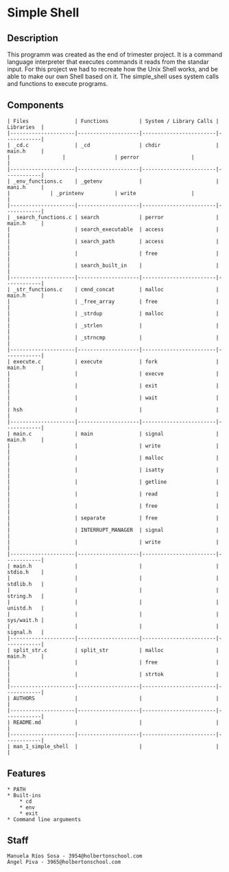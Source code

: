 # Simple Shell


## Description

This programm was created as the end of trimester project. It is a command language interpreter that executes commands it reads from the standar input. For this project we had to recreate how the Unix Shell works, and be able to make our own Shell based on it. The simple_shell uses system calls and functions to execute programs.

## Components

	| Files               | Functions          | System / Library Calls | Libraries  |
	|---------------------|--------------------|------------------------|------------|
	| _cd.c               | _cd                | chdir                  | main.h     |
	|	              |		           | perror                 |            |
	|---------------------|--------------------|------------------------|------------|
	| _env_functions.c    | _getenv            |                        | mani.h     |
	|		      | _printenv          | write                  |            |
	|---------------------|--------------------|------------------------|------------|
	| _search_functions.c | search             | perror                 | main.h     |
	|                     | search_executable  | access                 |            |
	|                     | search_path        | access                 |            |
	|                     |                    | free                   |            |
	|                     | search_built_in    |                        |            |
	|---------------------|--------------------|------------------------|------------|
	| _str_functions.c    | cmnd_concat        | malloc                 | main.h     |
	|                     | _free_array        | free                   |            |
	|                     | _strdup            | malloc                 |            |
	|                     | _strlen            |                        |            |
	|                     | _strncmp           |                        |            |
	|---------------------|--------------------|------------------------|------------|
	| execute.c           | execute            | fork                   | main.h     |
	|                     |                    | execve                 |            |
	|                     |                    | exit                   |            |
	|                     |                    | wait                   |            |
	| hsh                 |                    |                        |            |
	|---------------------|--------------------|------------------------|------------|
	| main.c              | main               | signal                 | main.h     |
	|                     |                    | write                  |            |
	|                     |                    | malloc                 |            |
	|                     |                    | isatty                 |            |
	|                     |                    | getline                |            |
	|                     |                    | read                   |            |
	|                     |                    | free                   |            |
	|                     | separate           | free                   |            |
	|                     | INTERRUPT_MANAGER  | signal                 |            |
	|                     |                    | write                  |            |
	|---------------------|--------------------|------------------------|------------|
	| main.h              |                    |                        | stdio.h    |
	|                     |                    |                        | stdlib.h   |
	|                     |                    |                        | string.h   |
	|                     |                    |                        | unistd.h   |
	|                     |                    |                        | sys/wait.h |
	|                     |                    |                        | signal.h   |
	|---------------------|--------------------|------------------------|------------|
	| split_str.c         | split_str          | malloc                 | main.h     |
	|                     |                    | free                   |            |
	|                     |                    | strtok                 |            |
	|---------------------|--------------------|------------------------|------------|
	| AUTHORS             |                    |                        |            |
	|---------------------|--------------------|------------------------|------------|
	| README.md           |                    |                        |            |
	|---------------------|--------------------|------------------------|------------|
	| man_1_simple_shell  |                    |                        |            |

## Features
	* PATH
	* Built-ins
		* cd
		* env
		* exit
	* Command line arguments

## Staff
	Manuela Ríos Sosa - 3954@holbertonschool.com
	Ángel Piva - 3965@holbertonschool.com
